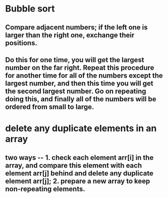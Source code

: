 # Bubble sort

## Compare adjacent numbers; if the left one is larger than the right one, exchange their positions. 

## Do this for one time, you will get the largest number on the far right. Repeat this procedure for another time for all of the numbers except the largest number, and then this time you will get the second largest number. Go on repeating doing this, and finally all of the numbers will be ordered from small to large. 

# delete any duplicate elements in an array

## two ways -- 1. check each element arr[i] in the array, and compare this element with each element arr[j] behind and delete any duplicate element arr[j]; 2. prepare a new array to keep non-repeating elements.